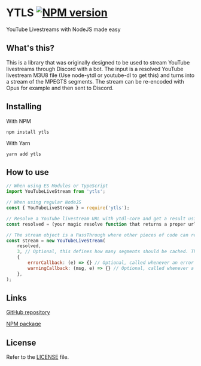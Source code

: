 YTLS [![NPM version](https://img.shields.io/npm/v/ytls.svg?style=flat-square)](https://npmjs.com/package/ytls)
===

YouTube Livestreams with NodeJS made easy

What's this?
---
This is a library that was originally designed to be used to stream YouTube livestreams through Discord with a bot. The input is a resolved YouTube livestream M3U8 file (Use node-ytdl or youtube-dl to get this) and turns into a stream of the MPEGTS segments. The stream can be re-encoded with Opus for example and then sent to Discord.

Installing
---
With NPM
```
npm install ytls
```
With Yarn
```
yarn add ytls
```

How to use
---

```js
// When using ES Modules or TypeScript
import YouTubeLiveStream from 'ytls';

// When using regular NodeJS
const { YouTubeLiveStream } = require('ytls');

// Resolve a YouTube livestream URL with ytdl-core and get a result using an M3U8 playlist
const resolved = (your magic resolve function that returns a proper url);

// The stream object is a PassThrough where other pieces of code can read from and use the data
const stream = new YouTubeLiveStream(
	resolved,
	3, // Optional, this defines how many segments should be cached. The lower this value is the more "live" the stream is.
	{
		errorCallback: (e) => {} // Optional, called whenever an error happens. The stream will end.
		warningCallback: (msg, e) => {} // Optional, called whenever a warning occurs. Stream will continue as normal.
	},
);
```

Links
---

[GitHub repository](https://github.com/TheAkio/ytls)

[NPM package](https://npmjs.com/package/ytls)

License
---

Refer to the [LICENSE](LICENSE) file.
